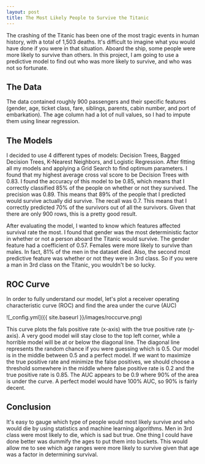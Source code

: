 ```yaml
---
layout: post
title: The Most Likely People to Survive the Titanic
---  
```


The crashing of the Titanic has been one of the most tragic events in human history, with a total of 1,503 deaths. It's difficult to imagine what you would have done if you were in that situation. Aboard the ship, some people were more likely to survive than others. In this project, I am going to use a predictive model to find out who was more likely to survive, and who was not so fortunate.

## The Data ##

The data contained roughly 900 passengers and their specific features (gender, age, ticket class, fare, siblings, parents, cabin number, and port of embarkation). The age column had a lot of null values, so I had to impute them using linear regression.

## The Models ##

I decided to use 4 different types of models: Decision Trees, Bagged Decision Trees, K-Nearest Neighbors, and Logistic Regression. After fitting all my models and applying a Grid Search to find optimum parameters. I found that my highest average cross val score to be Decision Trees with 0.83. I found the accuracy of this model to be 0.85, which means that I correctly classified 85% of the people on whether or not they survived. The precision was 0.89. This means that 89% of the people that I predicted would survive actually did survive. The recall was 0.7. This means that I correctly predicted 70% of the survivors out of all the survivors. Given that there are only 900 rows, this is a pretty good result.

After evaluating the model, I wanted to know which features affected survival rate the most. I found that gender was the most deterministic factor in whether or not a person aboard the Titanic would survive. The gender feature had a coefficient of 0.57. Females were more likely to survive than males. In fact, 81% of the men in the dataset died. Also, the second most predictive feature was whether or not they were in 3rd class. So if you were a man in 3rd class on the Titanic, you wouldn't be so lucky.

## ROC Curve ##

In order to fully understand our model, let's plot a receiver operating characteristic curve (ROC) and find the area under the curve (AUC)

![_config.yml]({{ site.baseurl }}/images/roccurve.png)

This curve plots the fals positive rate (x-axis) with the true positive rate (y-axis). A very good model will stay close to the top left corner, while a horrible model will be at or below the diagonal line. The diagonal line represents the random chance if you were guessing which is 0.5. Our model is in the middle between 0.5 and a perfect model. If we want to maximize the true positive rate and minimize the false positives, we should choose a threshold somewhere in the middle where false positive rate is 0.2 and the true positive rate is 0.85. The AUC appears to be 0.9 where 90% of the area is under the curve. A perfect model would have 100% AUC, so 90% is fairly decent. 

## Conclusion ##

It's easy to gauge which type of people would most likely survive and who would die by using statistics and machine learning algorithms. Men in 3rd class were most likely to die, which is sad but true. One thing I could have done better was dummify the ages to put them into buckets. This would allow me to see which age ranges were more likely to survive given that age was a factor in determining survival. 
